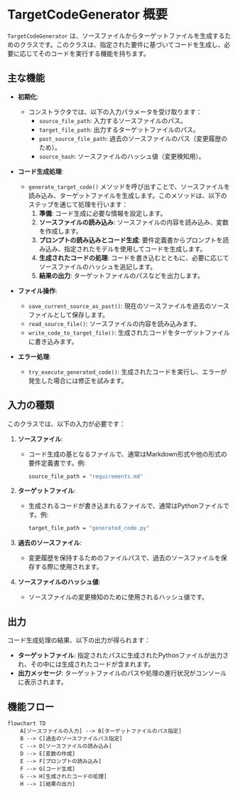 # TargetCodeGenerator 概要

`TargetCodeGenerator` は、ソースファイルからターゲットファイルを生成するためのクラスです。このクラスは、指定された要件に基づいてコードを生成し、必要に応じてそのコードを実行する機能を持ちます。

## 主な機能

- **初期化**:
  - コンストラクタでは、以下の入力パラメータを受け取ります：
    - `source_file_path`: 入力するソースファイルのパス。
    - `target_file_path`: 出力するターゲットファイルのパス。
    - `past_source_file_path`: 過去のソースファイルのパス（変更履歴のため）。
    - `source_hash`: ソースファイルのハッシュ値（変更検知用）。

- **コード生成処理**:
  - `generate_target_code()` メソッドを呼び出すことで、ソースファイルを読み込み、ターゲットファイルを生成します。このメソッドは、以下のステップを通じて処理を行います：
    1. **準備**: コード生成に必要な情報を設定します。
    2. **ソースファイルの読み込み**: ソースファイルの内容を読み込み、変数を作成します。
    3. **プロンプトの読み込みとコード生成**: 要件定義書からプロンプトを読み込み、指定されたモデルを使用してコードを生成します。
    4. **生成されたコードの処理**: コードを書き込むとともに、必要に応じてソースファイルのハッシュを追記します。
    5. **結果の出力**: ターゲットファイルのパスなどを出力します。

- **ファイル操作**:
  - `save_current_source_as_past()`: 現在のソースファイルを過去のソースファイルとして保存します。
  - `read_source_file()`: ソースファイルの内容を読み込みます。
  - `write_code_to_target_file()`: 生成されたコードをターゲットファイルに書き込みます。

- **エラー処理**:
  - `try_execute_generated_code()`: 生成されたコードを実行し、エラーが発生した場合には修正を試みます。

## 入力の種類

このクラスでは、以下の入力が必要です：

1. **ソースファイル**:
   - コード生成の基となるファイルで、通常はMarkdown形式や他の形式の要件定義書です。例:
     ```bash
     source_file_path = "requirements.md"
     ```

2. **ターゲットファイル**:
   - 生成されるコードが書き込まれるファイルで、通常はPythonファイルです。例:
     ```bash
     target_file_path = "generated_code.py"
     ```

3. **過去のソースファイル**:
   - 変更履歴を保持するためのファイルパスで、過去のソースファイルを保存する際に使用されます。

4. **ソースファイルのハッシュ値**:
   - ソースファイルの変更検知のために使用されるハッシュ値です。

## 出力

コード生成処理の結果、以下の出力が得られます：

- **ターゲットファイル**: 指定されたパスに生成されたPythonファイルが出力され、その中には生成されたコードが含まれます。
- **出力メッセージ**: ターゲットファイルのパスや処理の進行状況がコンソールに表示されます。

## 機能フロー

```mermaid
flowchart TD
    A[ソースファイルの入力] --> B[ターゲットファイルのパス指定]
    B --> C[過去のソースファイルパス指定]
    C --> D[ソースファイルの読み込み]
    D --> E[変数の作成]
    E --> F[プロンプトの読み込み]
    F --> G[コード生成]
    G --> H[生成されたコードの処理]
    H --> I[結果の出力]
